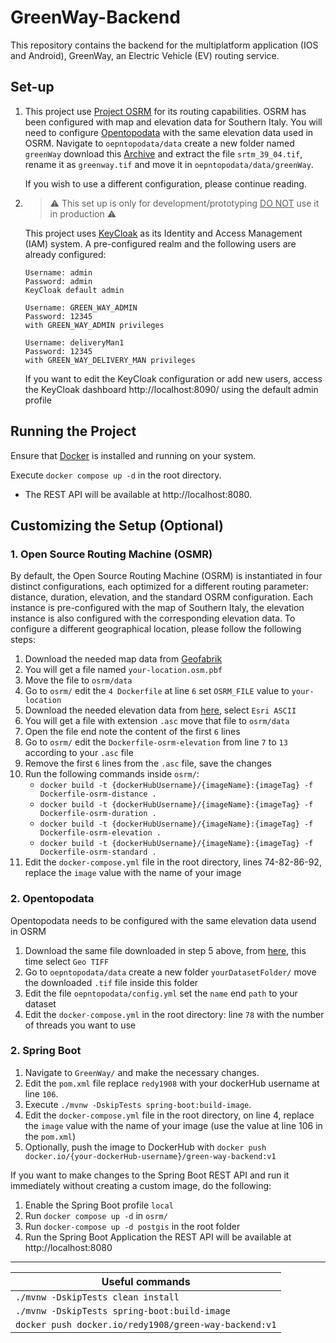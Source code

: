 # GreenWay-Backend
This repository contains the backend for the multiplatform application (IOS and Android),
GreenWay, an Electric Vehicle (EV) routing service.

## Set-up

1. This project use [Project OSRM](https://project-osrm.org/) for its routing capabilities. OSRM has been configured
   with map and elevation data for Southern Italy. You will need to configure [Opentopodata](https://www.opentopodata.org/) with the same
   elevation data used in OSRM. Navigate to ```oepntopodata/data``` create a new folder named ```greenWay```
   download this [Archive](https://srtm.csi.cgiar.org/wp-content/uploads/files/srtm_5x5/TIFF/srtm_39_04.zip) and extract the file ```srtm_39_04.tif```,
   rename it as ```greenway.tif``` and move it in ```oepntopodata/data/greenWay```.

   If you wish to use a different configuration, please continue reading.

2. > :warning: This set up is only for development/prototyping <u>DO NOT</u> use it in production :warning:

   This project uses [KeyCloak](https://www.keycloak.org/) as its Identity and Access Management (IAM) system. 
   A pre-configured realm and the following users are already configured:

    ```
    Username: admin
    Password: admin
    KeyCloak default admin
    ```

    ```
    Username: GREEN_WAY_ADMIN
    Password: 12345
    with GREEN_WAY_ADMIN privileges
    ```
    
    ```
    Username: deliveryMan1
    Password: 12345
    with GREEN_WAY_DELIVERY_MAN privileges
    ```

    If you want to edit the KeyCloak configuration or add new users, access the 
    KeyCloak dashboard http://localhost:8090/ using the default admin profile

## Running the Project

Ensure that [Docker](https://www.docker.com/) is installed and running on your system.

Execute ```docker compose up -d``` in the root directory. 
- The REST API will be available at http://localhost:8080.

## Customizing the Setup (Optional)

### 1. Open Source Routing Machine (OSMR)

By default, the Open Source Routing Machine (OSRM) is instantiated in four distinct configurations, each optimized for a 
different routing parameter: distance, duration, elevation, and the standard OSRM configuration. Each instance 
is pre-configured with the map of Southern Italy, the elevation instance is also configured with the corresponding elevation data. 
To configure a different geographical location, please follow the following steps:

1. Download the needed map data from [Geofabrik](https://www.geofabrik.de/)
2. You will get a file named ```your-location.osm.pbf```
3. Move the file to ```osrm/data```
4. Go to ```osrm/``` edit the ```4 Dockerfile``` at line ```6``` set ```OSRM_FILE``` value to ```your-location```
5. Download the needed elevation data from [here](https://srtm.csi.cgiar.org/srtmdata/), select ```Esri ASCII```
6. You will get a file with extension ```.asc``` move that file to ```osrm/data```
7. Open the file end note the content of the first ```6``` lines
8. Go to ```osrm/``` edit the ```Dockerfile-osrm-elevation``` from line ```7``` to ```13``` according to your ```.asc``` file
9. Remove the first ```6``` lines from the  ```.asc``` file, save the changes
10. Run the following commands inside ```osrm/```:
    - ```docker build -t {dockerHubUsername}/{imageName}:{imageTag} -f Dockerfile-osrm-distance .```
    - ```docker build -t {dockerHubUsername}/{imageName}:{imageTag} -f Dockerfile-osrm-duration .```
    - ```docker build -t {dockerHubUsername}/{imageName}:{imageTag} -f Dockerfile-osrm-elevation .```
    - ```docker build -t {dockerHubUsername}/{imageName}:{imageTag} -f Dockerfile-osrm-standard .```
11. Edit the ```docker-compose.yml``` file in the root directory, lines 74-82-86-92, replace the `image` value with the name of your image

### 2. Opentopodata

Opentopodata needs to be configured with the same elevation data usend in OSRM

1. Download the same file downloaded in step 5 above, from [here](https://srtm.csi.cgiar.org/srtmdata/), this time select ```Geo TIFF```
2. Go to ```oepntopodata/data``` create a new folder ```yourDatasetFolder/``` move the downloaded ```.tif``` file inside this folder
3. Edit the file ```oepntopodata/config.yml``` set the ```name``` end ```path``` to your dataset
4. Edit the ```docker-compose.yml``` in the root directory: line ```78``` with the number of threads you want to use

### 2. Spring Boot

1. Navigate to ```GreenWay/``` and make the necessary changes.
2. Edit the ```pom.xml``` file replace ```redy1908``` with your dockerHub username at line ```106```.
3. Execute ```./mvnw -DskipTests spring-boot:build-image```.
4. Edit the ```docker-compose.yml``` file in the root directory, on line 4, replace the `image`  value with the name of your image (use the value at line 106 in the ```pom.xml```)
5. Optionally, push the image to DockerHub with ```docker push docker.io/{your-dockerHub-username}/green-way-backend:v1```

If you want to make changes to the Spring Boot REST API and run it immediately without creating a custom image, 
do the following:
    
1. Enable the Spring Boot profile ```local```
2. Run ```docker compose up -d``` in ```osrm/```
3. Run ```docker-compose up -d postgis``` in the root folder
4. Run the Spring Boot Application the REST API will be available at http://localhost:8080

---

| Useful commands                                           |
|-----------------------------------------------------------|
| ```./mvnw -DskipTests clean install```                    |
| ```./mvnw -DskipTests spring-boot:build-image```          |
| ```docker push docker.io/redy1908/green-way-backend:v1``` |